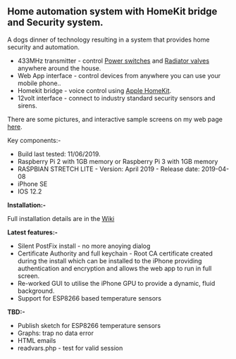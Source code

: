 <h2>Home automation system with HomeKit bridge and Security system.</h2>

A dogs dinner of technology resulting in a system that provides home security and automation.
<ul>
<li>433MHz transmitter - control <a href="https://www.avsl.com/brands/mercury/product/mains-power/remote-switches">Power switches</a> and <a href="https://www.uk-automation.co.uk/smartwares-wireless-thermostatic-radiator-valve-including-remote">Radiator valves</a> anywhere around the house.</li>
 <li>Web App interface - control devices from anywhere you can use your mobile phone..
 <li>Homekit bridge - voice control using <a href="https://www.apple.com/uk/ios/home/">Apple HomeKit</a>.</li>
 <li>12volt interface - connect to industry standard security sensors and sirens.</li>
 </ul>
There are some pictures, and interactive sample screens on my web page <a href="http://oddwires.co.uk/alarm/software-ver-3/">here</a>.

Key components:-
<ul>
 <li>Build last tested: 11/06/2019.</li>
 <li>Raspberry Pi 2 with 1GB memory or Raspberry Pi 3 with 1GB memory</li>
 <li>RASPBIAN STRETCH LITE - Version: April 2019 - Release date: 2019-04-08</li>
 <li>iPhone SE</li>
 <li>IOS 12.2</li>
</ul>
 
<b>Installation:-</b>

Full installation details are in the <a href="https://github.com/oddwires/alarm-system/wiki/1.2---Installing-the-Alarm-System">Wiki</a>

<b>Latest features:-</b>
<ul>
 <li>Silent PostFix install - no more anoying dialog</li>
 <li>Certificate Authority and full keychain - Root CA certificate created during the install which can be installed to the iPhone providing authentication and encryption and allows the web app to run in full screen.</li>
 <li>Re-worked GUI to utilise the iPhone GPU to provide a dynamic, fluid background.</li>
 <li>Support for ESP8266 based temperature sensors</li>
</ul>

<b>TBD:-</b>
<ul>
<li>Publish sketch for ESP8266 temperature sensors</li>
<li>Graphs: trap no data error</li>
<li>HTML emails</li>
<li>readvars.php - test for valid session</li>
</ul>
